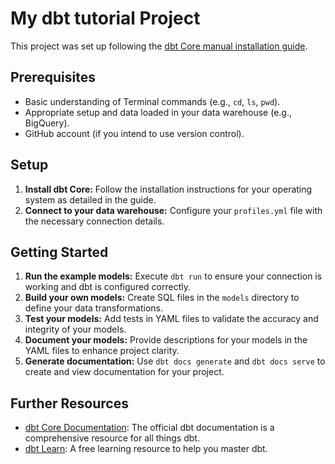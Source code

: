 # My dbt tutorial Project

This project was set up following the [dbt Core manual installation guide](https://docs.getdbt.com/guides/manual-install?step=1).

## Prerequisites

* Basic understanding of Terminal commands (e.g., `cd`, `ls`, `pwd`).
* Appropriate setup and data loaded in your data warehouse (e.g., BigQuery).
* GitHub account (if you intend to use version control).

## Setup

1.  **Install dbt Core:** Follow the installation instructions for your operating system as detailed in the guide.
2.  **Connect to your data warehouse:** Configure your `profiles.yml` file with the necessary connection details.

## Getting Started

1.  **Run the example models:** Execute `dbt run` to ensure your connection is working and dbt is configured correctly.
2.  **Build your own models:** Create SQL files in the `models` directory to define your data transformations.
3.  **Test your models:** Add tests in YAML files to validate the accuracy and integrity of your models.
4.  **Document your models:** Provide descriptions for your models in the YAML files to enhance project clarity.
5.  **Generate documentation:** Use `dbt docs generate` and `dbt docs serve` to create and view documentation for your project.

## Further Resources

* [dbt Core Documentation](https://docs.getdbt.com/): The official dbt documentation is a comprehensive resource for all things dbt.
* [dbt Learn](https://learn.getdbt.com/): A free learning resource to help you master dbt.

